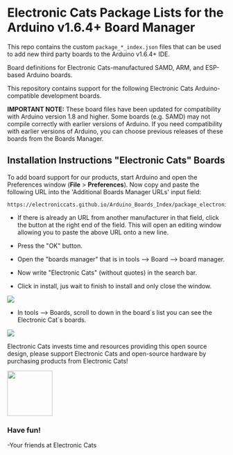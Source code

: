 # Electronic Cats Package Lists for the Arduino v1.6.4+ Board Manager

This repo contains the custom `package_*_index.json` files that can be used to add new
third party boards to the Arduino v1.6.4+ IDE.

Board definitions for Electronic Cats-manufactured SAMD, ARM, and ESP-based Arduino boards.

This repository contains support for the following Electronic Cats Arduino-compatible development boards.

**IMPORTANT NOTE:** These board files have been updated for compatibility with Arduino version 1.8 and higher. Some boards (e.g. SAMD) may not compile correctly with earlier versions of Arduino. If you need compatibility with earlier versions of Arduino, you can choose previous releases of these boards from the Boards Manager.


## Installation Instructions "Electronic Cats" Boards

To add board support for our products, start Arduino and open the Preferences window (**File** > **Preferences**). Now copy and paste the following URL into the 'Additional Boards Manager URLs' input field:

	https://electroniccats.github.io/Arduino_Boards_Index/package_electroniccats_index.json


- If there is already an URL from another manufacturer in that field, click the button at the right end of the field. This will open an editing window allowing you to paste the above URL onto a new line.

- Press the "OK" button.
- Open the "boards manager" that is in tools --> Board --> board manager.
- Now write "Electronic Cats" (without quotes) in the search bar.
- Click in install, jus wait to finish to install and only close the window. 

![](https://github.com/ElectronicCats/MeowMeow/wiki/assets/Paso1_IDE.png)

- In tools --> Boards, scroll to down in the board´s list you can see the Electronic Cat´s boards.

![](https://github.com/ElectronicCats/MeowMeow/wiki/assets/Paso2_IDE.png)


Electronic Cats invests time and resources providing this open source design, please support Electronic Cats and open-source hardware by purchasing products from Electronic Cats!

<a href="https://github.com/sponsors/ElectronicCats">
  <img src="https://electroniccats.com/wp-content/uploads/2020/07/Badge_GHS.png" height="104" />
</a>

### Have fun!

\-Your friends at Electronic Cats


